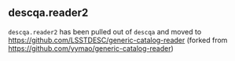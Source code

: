 ## descqa.reader2

`descqa.reader2` has been pulled out of `descqa` and moved to https://github.com/LSSTDESC/generic-catalog-reader (forked from https://github.com/yymao/generic-catalog-reader)
